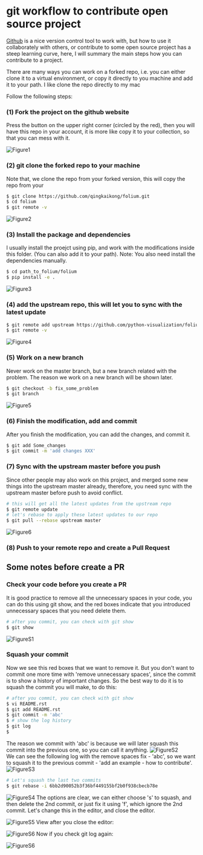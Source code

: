 # git workflow to contribute open source project

[Github](https://github.com/) is a nice version control tool to work with, but how to use it collaborately with others, or contribute to some open source project has a steep learning curve, here, I will summary the main steps how you can contribute to a project.     

There are many ways you can work on a forked repo, i.e. you can either clone it to a virtual environment, or copy it directly to you machine and add it to your path. I like clone the repo directly to my mac

Follow the following steps:

### (1) Fork the project on the github website  
Press the button on the upper right corner (circled by the red), then you will have this repo in your account, it is more like copy it to your collection, so that you can mess with it.   

![Figure1](./figures/Figure1_Fork_project.png) 

### (2) git clone the forked repo to your machine  
Note that, we clone the repo from your forked version, this will copy the repo from your 

```bash
$ git clone https://github.com/qingkaikong/folium.git
$ cd folium
$ git remote -v
```  
![Figure2](./figures/Figure2_Git_clone_and_check.png)   

### (3) Install the package and dependencies  
I usually install the proejct using pip, and work with the modifications inside this folder. (You can also add it to your path). Note: You also need install the dependencies manually. 

```bash
$ cd path_to_folium/folium
$ pip install -e .
```  
![Figure3](./figures/Figure3_install_package_and_dependencies.png)


### (4) add the upstream repo, this will let you to sync with the latest update   

```bash
$ git remote add upstream https://github.com/python-visualization/folium.git
$ git remote -v
``` 
![Figure4](./figures/Figure4_add_upstream_repo.png) 

### (5) Work on a new branch  
Never work on the master branch, but a new branch related with the problem. The reason we work on a new branch will be shown later.  

```bash
$ git checkout -b fix_some_problem
$ git branch
```
![Figure5](./figures/Figure5_New_branch_to_work_on.png)  

### (6) Finish the modification, add and commit  
After you finish the modification, you can add the changes, and commit it.   

```bash
$ git add Some_changes
$ git commit -m 'add changes XXX'
```  

### (7) Sync with the upstream master before you push   
Since other people may also work on this project, and merged some new things into the upstream master already, therefore, you need sync with the upstream master before push to avoid conflict. 

```bash
# this will get all the latest updates from the upstream repo
$ git remote update
# let's rebase to apply these latest updates to our repo
$ git pull --rebase upstream master
```
![Figure6](./figures/Figure6_Sync_upstream.png) 

### (8) Push to your remote repo and create a Pull Request  


## Some notes before create a PR
### Check your code before you create a PR  
It is good practice to remove all the unnecessary spaces in your code, you can do this using git show, and the red boxes indicate that you introduced unnecessary spaces that you need delete them. 

```bash 
# after you commit, you can check with git show
$ git show
``` 
![FigureS1](./figures/FigureS1_Show_spaces.png)	 
### Squash your commit  
Now we see this red boxes that we want to remove it. But you don't want to commit one more time with 'remove unnecessary spaces', since the commit is to show a history of important changes. So the best way to do it is to squash the commit you will make, to do this:

```bash 
# after you commit, you can check with git show
$ vi README.rst
$ git add README.rst
$ git commit -m 'abc'
$ # show the log history
$ git log
$ 
```  
The reason we commit with 'abc' is because we will later squash this commit into the previous one, so you can call it anything. 
![FigureS2](./figures/FigureS2_Remove_spaces.png)  
We can see the following log with the remove spaces fix - 'abc', so we want to squash it to the previous commit - 'add an example - how to contribute'. 
![FigureS3](./figures/FigureS3_Show_git_log.png)  

```bash 
# Let's squash the last two commits
$ git rebase -i 6bb2d90052b3f36bf449155bf2b0f938cbecb78e

``` 
![FigureS4](./figures/FigureS4_Interactive_rebase_a.png) 
The options are clear, we can either choose 's' to squash, and then delete the 2nd commit, or just fix it using 'f', which ignore the 2nd commit. Let's change this in the editor, and close the editor. 

![FigureS5](./figures/FigureS5_Interactive_rebase_b.png)
View after you close the editor:


![FigureS6](./figures/FigureS6_After_squash.png)
Now if you check git log again:

![FigureS6](./figures/FigureS7_Show_git_log_after_squash.png)
